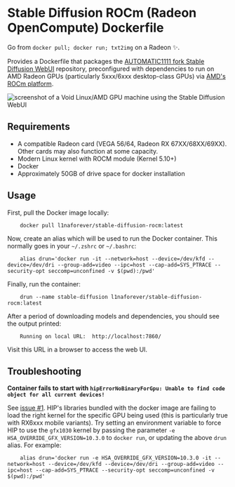 Stable Diffusion ROCm (Radeon OpenCompute) Dockerfile
==
Go from `docker pull; docker run; txt2img` on a Radeon ✨.

Provides a Dockerfile that packages the [AUTOMATIC1111 fork Stable Diffusion WebUI](https://github.com/AUTOMATIC1111/stable-diffusion-webui) repository, preconfigured with dependencies to run on AMD Radeon GPUs (particularly 5xxx/6xxx desktop-class GPUs) via [AMD's ROCm platform](https://docs.amd.com/category/ROCm%E2%84%A2%20v5.x).

<img alt="screenshot of a Void Linux/AMD GPU machine using the Stable Diffusion WebUI" src="https://raw.githubusercontent.com/l1na-forever/stable-diffusion-rocm-docker/main/assets/void_screenshot.webp" />

Requirements
--
- A compatible Radeon card (VEGA 56/64, Radeon RX 67XX/68XX/69XX). Other cards may also function at some capacity.
- Modern Linux kernel with ROCM module (Kernel 5.10+)
- Docker
- Approximately 50GB of drive space for docker installation

Usage
--

First, pull the Docker image locally:

```
    docker pull l1naforever/stable-diffusion-rocm:latest
```

Now, create an alias which will be used to run the Docker container. This normally goes in your `~/.zshrc` or `~/.bashrc`:

```
    alias drun='docker run -it --network=host --device=/dev/kfd --device=/dev/dri --group-add=video --ipc=host --cap-add=SYS_PTRACE --security-opt seccomp=unconfined -v $(pwd):/pwd'
```

Finally, run the container: 

```
    drun --name stable-diffusion l1naforever/stable-diffusion-rocm:latest
```

After a period of downloading models and dependencies, you should see the output printed:

```
    Running on local URL:  http://localhost:7860/
```

Visit this URL in a browser to access the web UI. 


Troubleshooting
--
**Container fails to start with `hipErrorNoBinaryForGpu: Unable to find code object for all current devices!`**

See [issue #1](https://github.com/l1na-forever/stable-diffusion-rocm-docker/issues/1). HIP's libraries bundled with the docker image are failing to load the right kernel for the specific GPU being used (this is particularly true with RX6xxx mobile variants). Try setting an environment variable to force HIP to use the `gfx1030` kernel by passing the parameter `-e HSA_OVERRIDE_GFX_VERSION=10.3.0` to `docker run`, or updating the above `drun` alias. For example:

```
    alias drun='docker run -e HSA_OVERRIDE_GFX_VERSION=10.3.0 -it --network=host --device=/dev/kfd --device=/dev/dri --group-add=video --ipc=host --cap-add=SYS_PTRACE --security-opt seccomp=unconfined -v $(pwd):/pwd'
```
